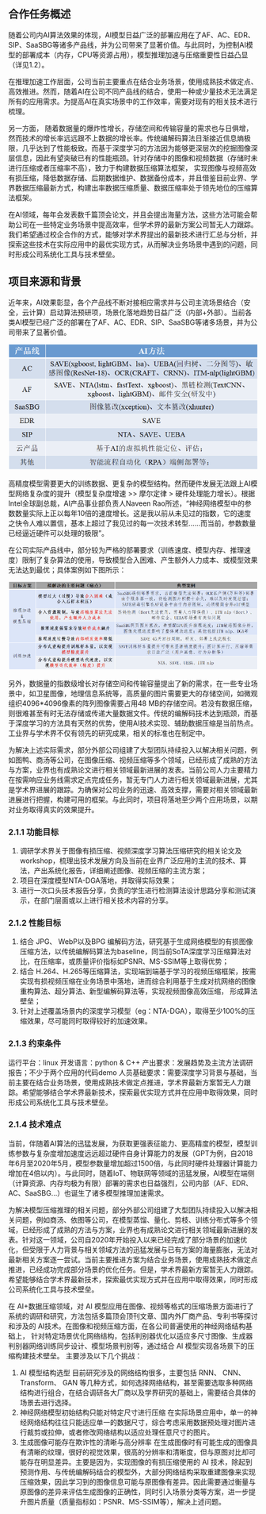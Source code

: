 ## 合作任务概述

随着公司内AI算法效果的体现，AI模型日益广泛的部署应用在了AF、AC、EDR、SIP、SaaSBG等诸多产品线，并为公司带来了显著价值。与此同时，为控制AI模型的部署成本（内存，CPU等资源占用），模型推理加速与压缩重要性日益凸显（详见1.2）。

在推理加速工作层面，公司当前主要重点在结合业务场景，使用成熟技术做定点、高效推进。然而，随着AI在公司不同产品线的结合，使用一种或少量技术无法满足所有的应用需求。为提高AI在真实场景中的工作效率，需要对现有的相关技术进行梳理。

另一方面， 随着数据量的爆炸性增长，存储空间和传输容量的需求也与日俱增，然而技术的增长率远远跟不上数据的增长率。传统编解码算法日渐接近信息熵极限，几乎达到了性能极致。而基于深度学习的方法因为能够更深层次的挖掘图像深层信息，因此有望突破已有的性能瓶颈。针对存储中的图像和视频数据（存储时未进行压缩或者压缩率不高），致力于构建数据压缩算法框架， 实现图像与视频高效有损压缩，降低数据存储、后期数据维护、数据备份成本，并且借鉴目前业界、学界数据压缩最新方式，构建出率数据压缩质量、数据压缩率处于领先地位的压缩算法框架。

在AI领域，每年会发表数千篇顶会论文，并且会提出海量方法，这些方法可能会帮助公司在一些特定业务场景中提高效率，但学术界的最新方案公司暂无人力跟踪。我们希望通过校企合作的方式，能够对学术界提出的最新技术进行汇总与分析，并探索这些技术在实际应用中的最优实现方式，从而解决业务场景中遇到的问题，同时形成公司系统化工具与技术壁垒。

## 项目来源和背景

近年来，AI效果彰显，各个产品线不断对接相应需求并与公司主流场景结合（安全，云计算）启动算法预研项，场景化落地趋势日益广泛（内部+外部）。当前各类AI模型已经广泛的部署在了AF、AC、EDR、SIP、SaaSBG等诸多场景，并为公司带来了显著价值。

![](assets/20211012_140546_image.png)

高精度模型需要更大的训练数据、更复杂的模型结构。然而硬件发展无法跟上AI模型网络复杂度的提升（模型复杂度增速 >> 摩尔定律 > 硬件处理能力增长）。根据Intel全球副总裁，AI产品事业部负责人Naveen Rao所述，“神经网络模型中的参数数量实际上正以每年10倍的速度增长。这是我以前从未见过的指数，它的速度之快令人难以置信，基本上超过了我见过的每一次技术转型……而当前，参数数量已经逼近硬件可以处理的极限”。

在公司实际产品线中，部分较为严格的部署要求（训练速度、模型内存、推理速度）限制了复杂算法的使用，导致模型合入困难、产生额外人力成本、或模型效果无法达到最优；具体案例如下图所示：

![](assets/20211012_140659_image.png)

另外，数据量的指数级增长对存储空间和传输容量提出了新的需求，在一些专业场景中，如卫星图像，地理信息系统等，高质量的图片需要更大的存储空间，如微观组织4096*4096像素的阵列图像需要占用48 MB的存储空间。若没有数据压缩，则很难甚至有时无法存储或传递大量数据文件。传统的编解码技术达到瓶颈，而基于深度学习的方法具有天然的优势，使用AI技术实现、辅助数据压缩是当前热点。工业界与学术界不仅有领先的研究成果，相关的标准也在制定中。

为解决上述实际需求，部分外部公司组建了大型团队持续投入以解决相关问题，例如图鸭、商汤等公司，在图像压缩、视频压缩等多个领域，已经形成了成熟的方法与方案，业界也有成熟论文进行相关领域最新进展的发表。当前公司人力主要精力在按需响应业务线需求定点完成任务，暂无专门人力进行相关领域最新进展，尤其是学术界进展的跟踪。为确保对公司业务的迅速、高效支撑，需要对相关领域最新进展进行把握，构建可用的框架。与此同时，项目将落地至少两个应用场景，以期对业务取得真实的效果提升。

### 2.1.1 功能目标
1. 调研学术界关于图像有损压缩、视频深度学习算法压缩研究的相关论文及workshop，梳理出技术发展方向及当前在业界广泛应用的主流的技术、算法，产出系统化报告，详细阐述图像、视频压缩的主流方案；
2. 项目在深度模型NTA-DGA落地，并取得实际效果；
3. 进行一次口头技术报告分享，负责的学生进行检测算法设计思路分享和测试演示，在部门层面或以上进行相关技术内容的分享。

### 2.1.2 性能目标
1. 结合 JPG、 WebP以及BPG 编解码方法，研究基于生成网络模型的有损图像压缩方法，以传统编解码算法为baseline，同当前SoTA深度学习压缩算法对比，在压缩率，或质量评价指标如PSNR、MS-SSIM等上取得优势；
2. 结合 H.264、H.265等压缩算法，实现端到端基于学习的视频压缩框架，按需实现有损视频压缩在业务场景中落地，进而综合利用基于生成对抗网络的图像重构算法、超分算法、新型编解码算法等，实现视频图像高效压缩， 形成算法壁垒；
3. 针对上述覆盖场景内的深度学习模型（eg：NTA-DGA），取得至少100%的压缩效果，尽可能同时取得较好的加速效果。

### 2.1.3 约束条件
运行平台：linux
开发语言：python & C++
产出要求：发展趋势及主流方法调研报告；不少于两个应用的代码demo
人员基础要求：需要深度学习背景与基础，当前主要在结合业务场景，使用成熟技术做定点推进，学术界最新方案暂无人力跟踪。希望能够结合学术界最新技术，探索最优实现方式并在应用中取得效果，同时形成公司系统化工具与技术壁垒。

### 2.1.4 技术难点

当前，伴随着AI算法的迅猛发展，为获取更强表征能力、更高精度的模型，模型训练参数与复杂度增加速度远远超过硬件自身计算能力的发展（GPT为例，自2018年6月至2020年5月，模型参数量增加超过1500倍，与此同时硬件处理器计算能力增加在4倍以内）。与此同时，随着IoT、物联网等领域的迅猛发展，AI模型在端侧（计算资源、内存均极为有限）部署的需求也日益强烈，公司内部（AF、EDR、AC、SaaSBG…）也诞生了诸多模型推理加速需求。

为解决模型压缩推理的相关问题，部分外部公司组建了大型团队持续投入以解决相关问题，例如商汤、依图等公司，在模型蒸馏、量化、剪枝、训练分布式等多个领域，已经形成了成熟的方法与方案，业界也有成熟论文进行相关领域最新进展的发表。针对这一领域，公司自2020年开始投入以来已经完成了部分场景的加速优化，但受限于人力背景与相关领域方法的迅猛发展与已有方案的海量膨胀，无法对最新相关方案逐一尝试。当前主要推进方案为结合业务场景，使用成熟技术做定点推进，已经成功完成部分场景的优化任务。但是，学术界最新方案暂无人力跟踪。希望能够结合学术界最新技术，探索最优实现方式并在应用中取得效果，同时形成公司系统化工具与技术壁垒。

在 AI+数据压缩领域，对 AI 模型应用在图像、视频等格式的压缩场景方面进行了系统的调研和研究，方法包括多篇顶会顶刊文章、国内外厂商产品、专利书等探讨和涉及的 AI技术。在图像和视频压缩方面，在各公司普遍使用的神经网络结构基础上， 针对特定场景优化网络结构，包括判别器优化以适应多尺寸图像、生成器判别器网络训练同步设计、模型场景判别等，通过结合 AI 模型实现各场景下的压缩构建技术壁垒。 主要涉及以下几个挑战：
1. AI 模型结构选型
目前研究涉及的网络结构很多，主要包括 RNN、 CNN、 Transform、 GAN 等几种方式，如何选择网络结构，甚至需要选取多种网络结构进行组合，在结合调研各大厂商以及学界研究的基础上，需要结合具体的场景去进行选择。
2. 神经网络模型初始结构只能对特定尺寸进行压缩
在实际场景应用中，单一的神经网络结构往往只能适应单一的数据尺寸，综合考虑采用数据预处理对图片进行裁剪或拉伸，或者修改网络结构以适应处理任意尺寸的图片。
3. 生成图像可能存在欺诈性的清晰与高分辨率
在生成图像时有可能生成的图像具有清晰的纹理，很好的视觉效果，很高的分辨率和清晰度，但与原图对比却可能存在明显差异。主要是因为，实现图像的有损压缩使用的 AI 技术，除起到预测作用、与传统编解码结合的模型外，大部分网络结构采取重建图像来实现压缩效果，因此学习到的图像信息可能与原图像有差异。因此需要通过衡量与原图像的差异来评估生成图像的正确性，同时引入场景分类等方案，进一步提升图片质量（质量指标如：PSNR、MS-SSIM等），解决上述问题。
